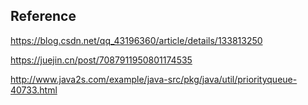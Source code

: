 

## Reference

https://blog.csdn.net/qq_43196360/article/details/133813250


https://juejin.cn/post/7087911950801174535

http://www.java2s.com/example/java-src/pkg/java/util/priorityqueue-40733.html